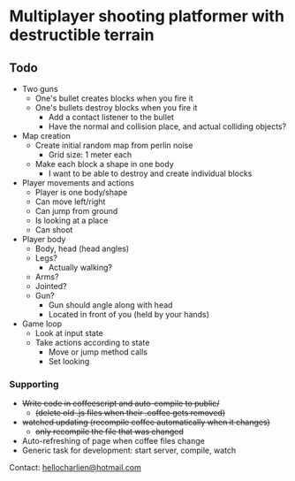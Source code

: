 Multiplayer shooting platformer with destructible terrain
=========================================================


## Todo
- Two guns
   - One's bullet creates blocks when you fire it
   - One's bullets destroy blocks when you fire it
      - Add a contact listener to the bullet
      - Have the normal and collision place, and actual colliding objects?
- Map creation
    - Create initial random map from perlin noise
        - Grid size: 1 meter each
    - Make each block a shape in one body
        - I want to be able to destroy and create individual blocks
- Player movements and actions
    - Player is one body/shape
    - Can move left/right
    - Can jump from ground
    - Is looking at a place
    - Can shoot
- Player body
    - Body, head (head angles)
    - Legs?
        - Actually walking?
    - Arms? 
    - Jointed?
    - Gun?
        - Gun should angle along with head
        - Located in front of you (held by your hands)
- Game loop
    - Look at input state
    - Take actions according to state
        - Move or jump method calls
        - Set looking

### Supporting
- <s>Write code in coffeescript and auto-compile to public/</s>
    - <s>(delete old .js files when their .coffee gets removed)</s>
- <s>watched updating (recompile coffee automatically when it changes)</s>
    - <s>only recompile the file that was changed</s>
- Auto-refreshing of page when coffee files change
- Generic task for development: start server, compile, watch

Contact: hellocharlien@hotmail.com

